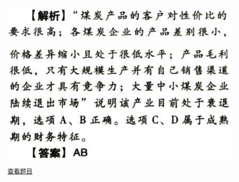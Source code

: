 ![](b101fa2e9a624b34e4c74bab63b22e97.png)

![](4d95cde328a52e157eae44b28bfb3802.png)

[查看题目](../战略选择.本章真题.md#60-题目)

